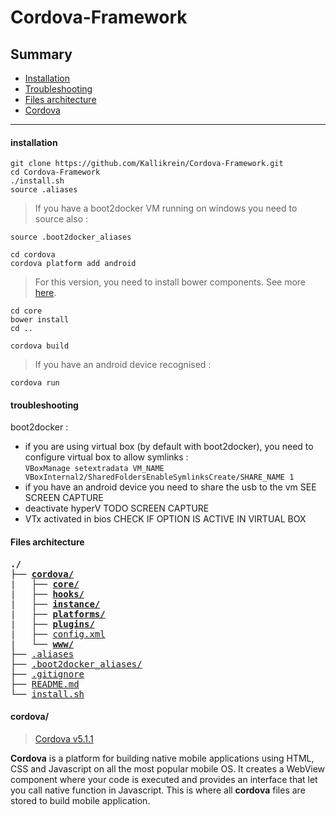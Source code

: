 # Cordova-Framework

## Summary
* [Installation](#installation)
* [Troubleshooting](#troubleshooting)
* [Files architecture](#files-architecture)
* [Cordova](#cordova)

-----

#### installation

```
git clone https://github.com/Kallikrein/Cordova-Framework.git
cd Cordova-Framework
./install.sh
source .aliases
```  
> If you have a boot2docker VM running on windows you need to source also :
```
source .boot2docker_aliases
```

```
cd cordova
cordova platform add android
```

> For this version, you need to install bower components. See more [here](https://github.com/Kallikrein/core/blob/master/README.md).
```
cd core
bower install
cd ..
```

```
cordova build
```

> If you have an android device recognised :

```cordova run```

#### troubleshooting

boot2docker :
- if you are using virtual box (by default with boot2docker), you need to configure virtual box to allow symlinks :  
```VBoxManage setextradata VM_NAME VBoxInternal2/SharedFoldersEnableSymlinksCreate/SHARE_NAME 1```  
- if you have an android device you need to share the usb to the vm
SEE SCREEN CAPTURE
- deactivate hyperV
TODO SCREEN CAPTURE
- VTx activated in bios
CHECK IF OPTION IS ACTIVE IN VIRTUAL BOX

#### Files architecture

<pre>
<b>./</b>
├── <b><a href="#cordova">cordova/</a></b>
|   ├── <b><a href="#core">core/</a></b>
|   ├── <b><a href="#hooks">hooks/</a></b>
|   ├── <b><a href="#instance">instance/</a></b>
|   ├── <b><a href="#platforms">platforms/</a></b>
|   ├── <b><a href="#plugins">plugins/</a></b>
|   ├── <a href="#config">config.xml</a>
|   └── <b><a href="#www">www/</a></b>
├── <a href="#aliases">.aliases</a>
├── <a href="#boot2docker">.boot2docker_aliases/</a>
├── <a href="#gitignore">.gitignore</a>
├── <a href="#readme">README.md</a>
└── <a href="#install">install.sh</a>
</pre>

#### cordova/
> [Cordova v5.1.1](http://cordova.apache.org/docs/en/5.1.1/index.html)

**Cordova** is a platform for building native mobile applications using HTML, CSS and Javascript on all the most popular mobile OS. It creates a WebView component where your code is executed and provides an interface that let you call native function in Javascript.
This is where all **cordova** files are stored to build mobile application.<br>
